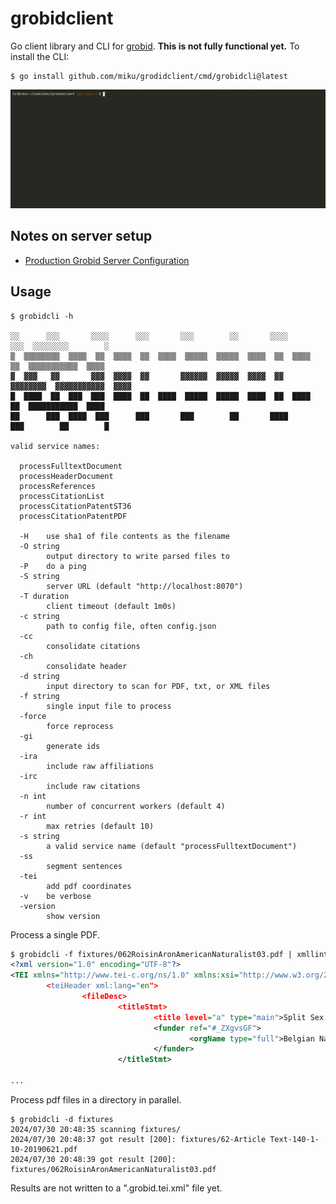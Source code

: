 # grobidclient

Go client library and CLI for [grobid](https://github.com/kermitt2/grobid).
**This is not fully functional yet.** To install the CLI:

```
$ go install github.com/miku/grodidclient/cmd/grobidcli@latest
```

![](static/670258.gif)

## Notes on server setup

* [Production Grobid Server Configuration](https://github.com/kermitt2/grobid/issues/443#issuecomment-505208132)

## Usage

```shell
$ grobidcli -h

░░      ░░░       ░░░░      ░░░       ░░░        ░░       ░░░░      ░░░  ░░░░░░░░        ░
▒  ▒▒▒▒▒▒▒▒  ▒▒▒▒  ▒▒  ▒▒▒▒  ▒▒  ▒▒▒▒  ▒▒▒▒▒  ▒▒▒▒▒  ▒▒▒▒  ▒▒  ▒▒▒▒  ▒▒  ▒▒▒▒▒▒▒▒▒▒▒  ▒▒▒▒
▓  ▓▓▓   ▓▓       ▓▓▓  ▓▓▓▓  ▓▓       ▓▓▓▓▓▓  ▓▓▓▓▓  ▓▓▓▓  ▓▓  ▓▓▓▓▓▓▓▓  ▓▓▓▓▓▓▓▓▓▓▓  ▓▓▓▓
█  ████  ██  ███  ███  ████  ██  ████  █████  █████  ████  ██  ████  ██  ███████████  ████
██      ███  ████  ███      ███       ███        ██       ████      ███        ██        █

valid service names:

  processFulltextDocument
  processHeaderDocument
  processReferences
  processCitationList
  processCitationPatentST36
  processCitationPatentPDF

  -H    use sha1 of file contents as the filename
  -O string
        output directory to write parsed files to
  -P    do a ping
  -S string
        server URL (default "http://localhost:8070")
  -T duration
        client timeout (default 1m0s)
  -c string
        path to config file, often config.json
  -cc
        consolidate citations
  -ch
        consolidate header
  -d string
        input directory to scan for PDF, txt, or XML files
  -f string
        single input file to process
  -force
        force reprocess
  -gi
        generate ids
  -ira
        include raw affiliations
  -irc
        include raw citations
  -n int
        number of concurrent workers (default 4)
  -r int
        max retries (default 10)
  -s string
        a valid service name (default "processFulltextDocument")
  -ss
        segment sentences
  -tei
        add pdf coordinates
  -v    be verbose
  -version
        show version
```

Process a single PDF.

```xml
$ grobidcli -f fixtures/062RoisinAronAmericanNaturalist03.pdf | xmllint --format - | head -10
<?xml version="1.0" encoding="UTF-8"?>
<TEI xmlns="http://www.tei-c.org/ns/1.0" xmlns:xsi="http://www.w3.org/2001/XML...
        <teiHeader xml:lang="en">
                <fileDesc>
                        <titleStmt>
                                <title level="a" type="main">Split Sex Ratios ...
                                <funder ref="#_ZXgvsGF">
                                        <orgName type="full">Belgian National ...
                                </funder>
                        </titleStmt>

...
```

Process pdf files in a directory in parallel.

```shell
$ grobidcli -d fixtures
2024/07/30 20:48:35 scanning fixtures/
2024/07/30 20:48:37 got result [200]: fixtures/62-Article Text-140-1-10-20190621.pdf
2024/07/30 20:48:39 got result [200]: fixtures/062RoisinAronAmericanNaturalist03.pdf
```

Results are not written to a ".grobid.tei.xml" file yet.
